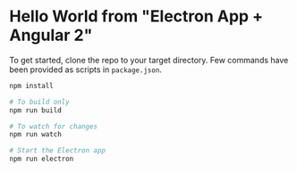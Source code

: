 # Hello World from "Electron App + Angular 2"


To get started, clone the repo to your target directory. Few commands have been provided as scripts in `package.json`.

```bash
npm install

# To build only
npm run build

# To watch for changes
npm run watch

# Start the Electron app
npm run electron
```
